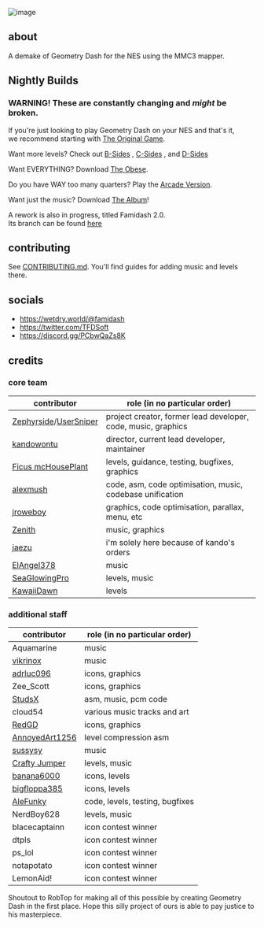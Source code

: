 ![image](https://github.com/user-attachments/assets/ad35e664-ddb0-45d6-b716-8ff3e80df00b)
## about

A demake of Geometry Dash for the NES using the MMC3 mapper.

## Nightly Builds

### WARNING! These are constantly changing and *might* be broken.

If you're just looking to play Geometry Dash on your NES and that's it,\
we recommend starting with [The Original Game](https://nightly.link/tfdsoft/famidash/workflows/main/main/famidash.main.nes.zip).

Want more levels? Check out
[B-Sides](https://nightly.link/tfdsoft/famidash/workflows/main/main/famidash.b-sides.nes.zip)
, 
[C-Sides](https://nightly.link/tfdsoft/famidash/workflows/main/main/famidash.c-sides.nes.zip)
, and
[D-Sides](https://nightly.link/tfdsoft/famidash/workflows/main/main/famidash.d-sides.nes.zip)

Want EVERYTHING? Download
[The Obese](https://nightly.link/tfdsoft/famidash/workflows/main/main/famidash.huge.nes.zip).

Do you have WAY too many quarters? Play the [Arcade Version](https://nightly.link/tfdsoft/famidash/workflows/main/main/famidash.vs-sys.nes.zip).

Want just the music? Download [The Album](https://nightly.link/tfdsoft/famidash/workflows/main/famidash-the-album/famidash.nes.zip)!

A rework is also in progress, titled Famidash 2.0. \
Its branch can be found [here](https://github.com/tfdsoft/famidash/tree/llvm-mos-compiler)

## contributing

See [CONTRIBUTING.md](CONTRIBUTING.md). You'll find guides for adding music and levels there.

## socials

- https://wetdry.world/@famidash
- https://twitter.com/TFDSoft
- https://discord.gg/PCbwQaZs8K

## credits
### core team

|contributor|role (in no particular order)|
|---|---|
|[Zephyrside](https://github.com/zephyrside)/[UserSniper](https://github.com/usersniper)|project creator, former lead developer, code, music, graphics|
|[kandowontu](https://github.com/kandowontu)|director, current lead developer, maintainer|
|[Ficus mcHousePlant](https://github.com/FicusmcHousePlant)|levels, guidance, testing, bugfixes, graphics|
|[alexmush](https://github.com/ADM228)|code, asm, code optimisation, music, codebase unification|
|[jroweboy](https://github.com/jroweboy)|graphics, code optimisation, parallax, menu, etc|
|[Zenith](https://github.com/ZenithNeko)|music, graphics|
|[jaezu](https://github.com/jaezudev)|i'm solely here because of kando's orders|
|[ElAngel378](https://github.com/ElAngel378)|music|
|[SeaGlowingPro](https://github.com/SeaGlowingPro)|levels, music|
|[KawaiiDawn](https://github.com/Astroclimber26)|levels|

### additional staff

|contributor|role (in no particular order)|
|---|---|
|Aquamarine|music|
|[vikrinox](https://github.com/Vickerinox)|music|
|[adrluc096](https://github.com/123456oil)|icons, graphics|
|Zee_Scott|icons, graphics|
|[StudsX](https://github.com/smbhacks)|asm, music, pcm code|
|cloud54|various music tracks and art|
|[RedGD](https://github.com/RedGeometryDash)|icons, graphics|
|[AnnoyedArt1256](https://github.com/AnnoyedArt1256)|level compression asm|
|[sussysy](https://github.com/VECTREX45)|music|
|[Crafty Jumper](https://github.com/Crafty-Jumper)|levels, music|
|[banana6000](https://github.com/xXFamidashFan69Xx)|icons, levels|
|[bigfloppa385](https://github.com/Nintendo-Bro385)|icons, levels|
|[AleFunky](https://github.com/AleFunky)|code, levels, testing, bugfixes|
|NerdBoy628|levels, music|
|blacecaptainn|icon contest winner|
|dtpls|icon contest winner|
|ps_lol|icon contest winner|
|notapotato|icon contest winner|
|LemonAid!|icon contest winner|

Shoutout to RobTop for making all of this possible by creating Geometry Dash in the first place. Hope this silly project of ours is able to pay justice to his masterpiece.
